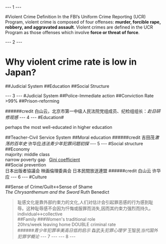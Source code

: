 --- 1 ---


#Violent Crime
Definition
In the FBI’s Uniform Crime Reporting (UCR) Program, violent crime is composed of four offenses: **murder, forcible rape, robbery, and aggravated assault**. Violent crimes are defined in the UCR Program as those offenses which involve **force or threat of force**.

--- 2 ---
# Why violent crime rate is low in Japan?
##Judicial System
##Education
##Social Structure


--- 3 ---
#Judicial System
##Police-Immediate action
##Conviction Rate >99%
##Prison-reforming

######credit 白山云，北京市第一中级人民法院党组成员、纪检组组长：*赴日研修观感*
--- 4 ---
#Education#

perhaps the most well-educated in higher education  

##Teacher-Civil Service System
##Moral education
######credit 吉田茂*激荡的百年史* 许华应*违法青少年犯罪问题初探*
--- 5 ---
#Social structure
##Economy  
majority: middle class  
narrow poverty gap  
[Gini coefficient](pic.png)  
##Social prevention  
日本出版者協議会  映画倫理委員会  日本民間放送連盟
######credit 白山云  许华应
--- 6 ---
#Culture

##Sense of Crime/Guilt<->Sense of Shame  
*The Chrysanthemum and the Sword*  Ruth Benedict  
>耻感文化是靠外部约束力的文化,人们对估计会引起罪恶感的行为感到耻辱。这种耻辱感不会因为忏悔或服罪而消失,因而其约束力强烈而持久。
individual<->collective  
##Family
###Women's traditional role  
20hrs/week leaving home DOUBLE criminal rate  
######*青少年犯罪率美高日低的启示* 森武夫*犯罪心理学* 王智民*当代国外犯罪学概论* 
--- 7 ---
--- 8 ---

